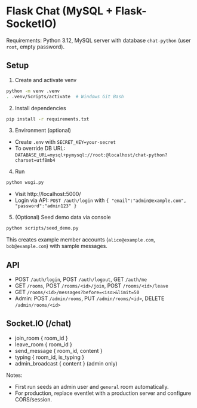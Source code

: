 # Flask Chat (MySQL + Flask-SocketIO)

Requirements: Python 3.12, MySQL server with database `chat-python` (user `root`, empty password).

## Setup

1. Create and activate venv
```bash
python -m venv .venv
. .venv/Scripts/activate  # Windows Git Bash
```

2. Install dependencies
```bash
pip install -r requirements.txt
```

3. Environment (optional)
- Create `.env` with `SECRET_KEY=your-secret`
- To override DB URL: `DATABASE_URL=mysql+pymysql://root:@localhost/chat-python?charset=utf8mb4`

4. Run
```bash
python wsgi.py
```
- Visit http://localhost:5000/
- Login via API: `POST /auth/login` with `{ "email":"admin@example.com", "password":"admin123" }`

5. (Optional) Seed demo data via console
```bash
python scripts/seed_demo.py
```
This creates example member accounts (`alice@example.com`, `bob@example.com`) with sample messages.

## API
- POST `/auth/login`, POST `/auth/logout`, GET `/auth/me`
- GET `/rooms`, POST `/rooms/<id>/join`, POST `/rooms/<id>/leave`
- GET `/rooms/<id>/messages?before=<iso>&limit=50`
- Admin: POST `/admin/rooms`, PUT `/admin/rooms/<id>`, DELETE `/admin/rooms/<id>`

## Socket.IO (/chat)
- join_room { room_id }
- leave_room { room_id }
- send_message { room_id, content }
- typing { room_id, is_typing }
- admin_broadcast { content } (admin only)

Notes:
- First run seeds an admin user and `general` room automatically.
- For production, replace eventlet with a production server and configure CORS/session.

